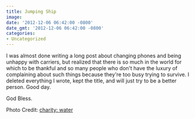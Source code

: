 ```yaml
---
title: Jumping Ship
image: 
date: '2012-12-06 06:42:00 -0800'
date_gmt: '2012-12-06 06:42:00 -0800'
categories:
- Uncategorized
---
```

<p>I was almost done writing a long post about changing phones and being unhappy with carriers, but realized that there is so much in the world for which to be thankful and so many people who don't have the luxury of complaining about such things because they're too busy trying to survive. I deleted everything I wrote, kept the title, and will just try to be a better person. Good day.</p>
<p>God Bless.</p>
<p>Photo Credit: <a href="http://www.charitywater.org" target="_blank">charity: water</a></p>
